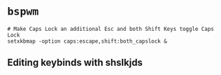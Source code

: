 # `bspwm`

```shell
# Make Caps Lock an additional Esc and both Shift Keys toggle Caps Lock
setxkbmap -option caps:escape,shift:both_capslock &
```

## Editing keybinds with shslkjds 
